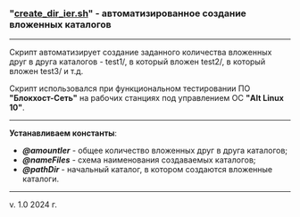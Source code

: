 ### "[create_dir_ier.sh](./create_dir_ier.sh)" - автоматизированное создание вложенных каталогов

---

Скрипт автоматизирует создание заданного количества вложенных друг в друга каталогов - test1/, в который вложен test2/, в который вложен test3/ и т.д.

Скрипт использовался при функциональном тестировании ПО **"Блокхост-Сеть"** на рабочих станциях под управлением ОС **"Alt Linux 10"**.

---

**Устанавливаем константы**:

- **_@amountIer_** - общее количество вложенных друг в друга каталогов;
- **_@nameFiles_** - схема наименования создаваемых каталогов;
- **_@pathDir_** - начальный каталог, в котором создаются вложенные каталоги.

---

v. 1.0 2024 г.
